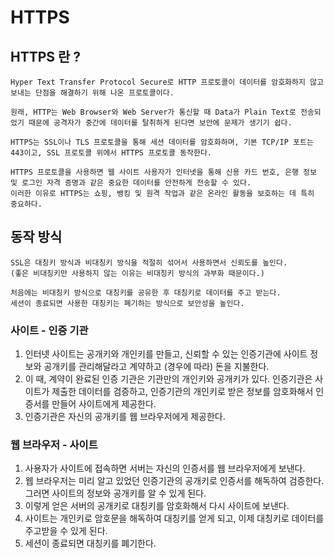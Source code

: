 # HTTPS

## HTTPS 란 ?
```
Hyper Text Transfer Protocol Secure로 HTTP 프로토콜이 데이터를 암호화하지 않고 보내는 단점을 해결하기 위해 나온 프로토콜이다.

원래, HTTP는 Web Browser와 Web Server가 통신할 때 Data가 Plain Text로 전송되었기 때문에 공격자가 중간에 데이터를 탈취하게 된다면 보안에 문제가 생기기 쉽다.

HTTPS는 SSL이나 TLS 프로토콜을 통해 세션 데이터를 암호화하며, 기본 TCP/IP 포트는 443이고, SSL 프로토콜 위에서 HTTPS 프로토콜 동작한다.

HTTPS 프로토콜을 사용하면 웹 사이트 사용자가 인터넷을 통해 신용 카드 번호, 은행 정보 및 로그인 자격 증명과 같은 중요한 데이터를 안전하게 전송할 수 있다.
이러한 이유로 HTTPS는 쇼핑, 뱅킹 및 원격 작업과 같은 온라인 활동을 보호하는 데 특히 중요하다.
```

## 동작 방식
```
SSL은 대칭키 방식과 비대칭키 방식을 적절히 섞어서 사용하면서 신뢰도를 높인다.
(좋은 비대칭키만 사용하지 않는 이유는 비대칭키 방식의 과부화 때문이다.)

처음에는 비대칭키 방식으로 대칭키를 공유한 후 대칭키로 데이터를 주고 받는다.
세션이 종료되면 사용한 대칭키는 폐기하는 방식으로 보안성을 높인다.
```
### 사이트 - 인증 기관
1. 인터넷 사이트는 공개키와 개인키를 만들고, 신뢰할 수 있는 인증기관에 사이트 정보와 공개키를 관리해달라고 계약하고 (경우에 따라) 돈을 지불한다.
2. 이 때, 계약이 완료된 인증 기관은 기관만의 개인키와 공개키가 있다. 인증기관은 사이트가 제출한 데이터를 검증하고, 인증기관의 개인키로 받은 정보를 암호화해서 인증서를 만들어 사이트에게 제공한다.
3. 인증기관은 자신의 공개키를 웹 브라우저에게 제공한다.

### 웹 브라우저 - 사이트
1. 사용자가 사이트에 접속하면 서버는 자신의 인증서를 웹 브라우저에게 보낸다.
2. 웹 브라우저는 미리 알고 있었던 인증기관의 공개키로 인증서를 해독하여 검증한다. 그러면 사이트의 정보와 공개키를 알 수 있게 된다.
3. 이렇게 얻은 서버의 공개키로 대칭키를 암호화해서 다시 사이트에 보낸다.
4. 사이트는 개인키로 암호문을 해독하여 대칭키를 얻게 되고, 이제 대칭키로 데이터를 주고받을 수 있게 된다.
5. 세션이 종료되면 대칭키를 폐기한다.